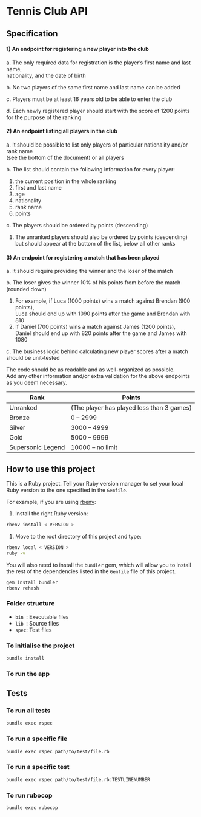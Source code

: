 # Tennis Club API

## Specification

#### 1) An endpoint for registering a new player into the club

a. The only required data for registration is the player’s first name and last name,\
   nationality, and the date of birth

b. No two players of the same first name and last name can be added

c. Players must be at least 16 years old to be able to enter the club

d. Each newly registered player should start with the score of 1200 points\
   for the purpose of the ranking

#### 2) An endpoint listing all players in the club

a. It should be possible to list only players of particular nationality and/or rank name\
   (see the bottom of the document) or all players

b. The list should contain the following information for every player:
   1. the current position in the whole ranking
   2. first and last name
   3. age
   4. nationality
   5. rank name
   6. points

c. The players should be ordered by points (descending)
   1. The unranked players should also be ordered by points (descending)\
      but should appear at the bottom of the list, below all other ranks

#### 3) An endpoint for registering a match that has been played

a. It should require providing the winner and the loser of the match

b. The loser gives the winner 10% of his points from before the match (rounded down)
   1. For example, if Luca (1000 points) wins a match against Brendan (900 points),\
      Luca should end up with 1090 points after the game and Brendan with 810
   2. If Daniel (700 points) wins a match against James (1200 points),\
       Daniel should end up with 820 points after the game and James with 1080

c. The business logic behind calculating new player scores after a match should be unit-tested

The code should be as readable and as well-organized as possible.\
Add any other information and/or extra validation for the above endpoints as you deem necessary.

|  Rank   |   Points |
|---------|----------|
| Unranked | (The player has played less than 3 games) |
| Bronze | 0 – 2999 |
| Silver | 3000 – 4999 |
| Gold | 5000 – 9999 |
| Supersonic Legend | 10000 – no limit |


## How to use this project
This is a Ruby project. Tell your Ruby version manager to set your local Ruby version to the one specified in the `Gemfile`.

For example, if you are using [rbenv](https://cbednarski.com/articles/installing-ruby/):

1. Install the right Ruby version:
  ```bash
  rbenv install < VERSION >
  ```
1. Move to the root directory of this project and type:
  ```bash
  rbenv local < VERSION >
  ruby -v
  ```

You will also need to install the `bundler` gem, which will allow you to install the rest of the dependencies listed in the `Gemfile` file of this project.

```bash
gem install bundler
rbenv rehash
```

### Folder structure

* `bin `: Executable files
* `lib `: Source files
* `spec`: Test files


### To initialise the project

```bash
bundle install
```

### To run the app


## Tests


### To run all tests


```bash
bundle exec rspec
```


### To run a specific file


```bash
bundle exec rspec path/to/test/file.rb
```


### To run a specific test

```bash
bundle exec rspec path/to/test/file.rb:TESTLINENUMBER
```


### To run rubocop

```bash
bundle exec rubocop
```
